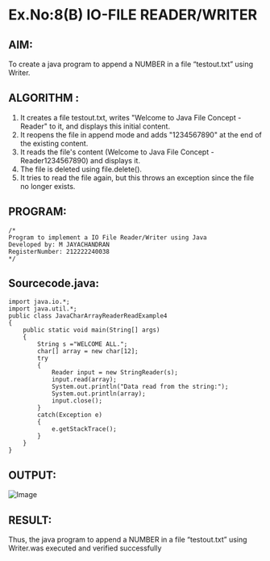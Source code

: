 # Ex.No:8(B) IO-FILE READER/WRITER
## AIM:
To create a java program to append a NUMBER in a file “testout.txt” using Writer.


## ALGORITHM :
1.	It creates a file testout.txt, writes "Welcome to Java File Concept -Reader" to it, and displays this initial content.
2.	It reopens the file in append mode and adds "1234567890" at the end of the existing content.
3.	It reads the file's content (Welcome to Java File Concept -Reader1234567890) and displays it.
4.	The file is deleted using file.delete().
5.	It tries to read the file again, but this throws an exception since the file no longer exists.




## PROGRAM:
 ```
/*
Program to implement a IO File Reader/Writer using Java
Developed by: M JAYACHANDRAN
RegisterNumber: 212222240038
*/
```

## Sourcecode.java:

```
import java.io.*;  
import java.util.*;
public class JavaCharArrayReaderReadExample4 
{  
    public static void main(String[] args)
    {
        String s ="WELCOME ALL.";
        char[] array = new char[12];
        try
        {
            Reader input = new StringReader(s);
            input.read(array);
            System.out.println("Data read from the string:");
            System.out.println(array);
            input.close();
        }
        catch(Exception e)
        {
            e.getStackTrace();
        }
    }
}
```





## OUTPUT:

![Image](https://github.com/user-attachments/assets/80185aa2-f9e4-45ea-934b-5750f7ecb126)
## RESULT:
Thus, the java program to append a NUMBER in a file “testout.txt” using Writer.was executed and verified successfully



